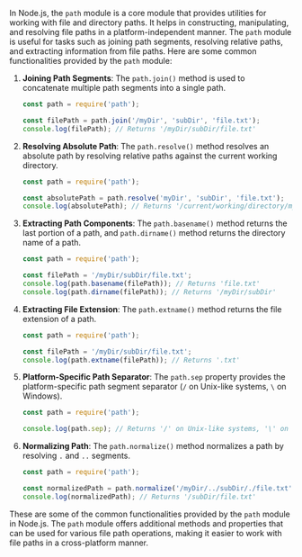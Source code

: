 In Node.js, the `path` module is a core module that provides utilities for working with file and directory paths. It helps in constructing, manipulating, and resolving file paths in a platform-independent manner. The `path` module is useful for tasks such as joining path segments, resolving relative paths, and extracting information from file paths. Here are some common functionalities provided by the `path` module:

1. **Joining Path Segments**: The `path.join()` method is used to concatenate multiple path segments into a single path.

   ```javascript
   const path = require('path');

   const filePath = path.join('/myDir', 'subDir', 'file.txt');
   console.log(filePath); // Returns '/myDir/subDir/file.txt'
   ```

2. **Resolving Absolute Path**: The `path.resolve()` method resolves an absolute path by resolving relative paths against the current working directory.

   ```javascript
   const path = require('path');

   const absolutePath = path.resolve('myDir', 'subDir', 'file.txt');
   console.log(absolutePath); // Returns '/current/working/directory/myDir/subDir/file.txt'
   ```

3. **Extracting Path Components**: The `path.basename()` method returns the last portion of a path, and `path.dirname()` method returns the directory name of a path.

   ```javascript
   const path = require('path');

   const filePath = '/myDir/subDir/file.txt';
   console.log(path.basename(filePath)); // Returns 'file.txt'
   console.log(path.dirname(filePath)); // Returns '/myDir/subDir'
   ```

4. **Extracting File Extension**: The `path.extname()` method returns the file extension of a path.

   ```javascript
   const path = require('path');

   const filePath = '/myDir/subDir/file.txt';
   console.log(path.extname(filePath)); // Returns '.txt'
   ```

5. **Platform-Specific Path Separator**: The `path.sep` property provides the platform-specific path segment separator (`/` on Unix-like systems, `\` on Windows).

   ```javascript
   const path = require('path');

   console.log(path.sep); // Returns '/' on Unix-like systems, '\' on Windows
   ```

6. **Normalizing Path**: The `path.normalize()` method normalizes a path by resolving `.` and `..` segments.

   ```javascript
   const path = require('path');

   const normalizedPath = path.normalize('/myDir/../subDir/./file.txt');
   console.log(normalizedPath); // Returns '/subDir/file.txt'
   ```

These are some of the common functionalities provided by the `path` module in Node.js. The `path` module offers additional methods and properties that can be used for various file path operations, making it easier to work with file paths in a cross-platform manner.